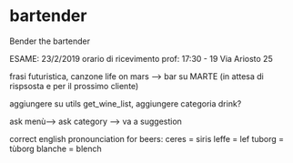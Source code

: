 # bartender
Bender the bartender


ESAME: 23/2/2019 orario di ricevimento prof: 17:30 - 19 Via Ariosto 25

frasi futuristica, canzone life on mars --> bar su MARTE (in attesa di rispsosta e per il prossimo cliente)

aggiungere su utils get_wine_list, aggiungere categoria drink?


ask menù--> ask category --> va a suggestion

correct english pronounciation for beers:
ceres = siris
leffe = lef
tuborg = tùborg
blanche = blench